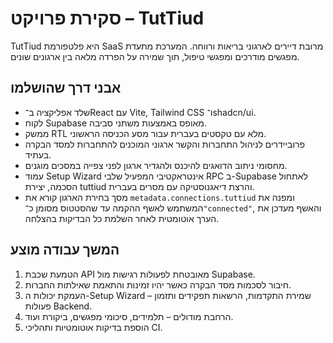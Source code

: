 # סקירת פרויקט – TutTiud

TutTiud היא פלטפורמת SaaS מרובת דיירים לארגוני בריאות ורווחה. המערכת מתעדת מפגשים מודרכים ומפגשי טיפול, תוך שמירה על הפרדה מלאה בין ארגונים שונים.

## אבני דרך שהושלמו

- שלד אפליקציה ב־React עם Vite, Tailwind CSS ו־shadcn/ui.
- לקוח Supabase מאופס באמצעות משתני סביבה.
- ממשק RTL מלא עם טקסטים בעברית עבור מסע הכניסה הראשוני.
- פרוביידרים לניהול התחברות והקשר ארגוני המוכנים להתחברות למסד הבקרה בעתיד.
- מחסומי ניתוב הדואגים להיכנס ולהגדיר ארגון לפני צפייה במסכים מוגנים.
- עמוד Setup Wizard אינטראקטיבי המפעיל שלבי RPC ב-Supabase לאתחול הסכמה, יצירת tuttiud והרצת דיאגנוסטיקה עם מסרים בעברית.
- מסך בחירת הארגון קורא את `metadata.connections.tuttiud` ומפנה את המשתמש לאשף ההקמה עד שהסטטוס מסומן כ־`"connected"`, והאשף מעדכן את הערך אוטומטית לאחר השלמת כל הבדיקות בהצלחה.

## המשך עבודה מוצע

1. הטמעת שכבת API מאובטחת לפעולות רגישות מול Supabase.
2. חיבור לסכמות מסד הבקרה כאשר יהיו זמינות והתאמת שאילתות החברות.
3. העמקת יכולות ה-Setup Wizard – שמירת התקדמות, הרשאות תפקידים ותזמון פעולות Backend.
4. הרחבת מודולים – תלמידים, סיכומי מפגשים, ביקורת ועוד.
5. הוספת בדיקות אוטומטיות ותהליכי CI.
